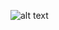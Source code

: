 ![alt text](https://github.com/SergeySmalkov/Concurrency/new/main/ASIO/http_answer_website/www/inst.png?raw=true)
